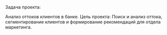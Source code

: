 Задача проекта:

 Анализ оттоков клиентов в банке.
 Цель проекта: Поиск и анализ оттока, сегментирование клиентов и формирование рекомендаций для отдела маркетинга.
